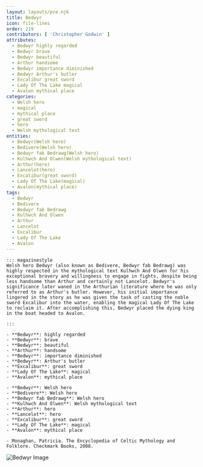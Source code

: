 ```yaml
---
layout: layouts/pce.njk
title: Bedwyr
icon: file-lines
order: 219
contributors: [ 'Christopher Godwin' ]
attributes:
  - Bedwyr highly regarded
  - Bedwyr brave
  - Bedwyr beautiful
  - Arthur handsome
  - Bedwyr importance diminished
  - Bedwyr Arthur's butler
  - Excalibur great sword
  - Lady Of The Lake magical
  - Avalon mythical place
categories:
  - Welsh hero
  - magical
  - mythical place
  - great sword
  - hero
  - Welsh mythological text
entities:
  - Bedwyr(Welsh hero)
  - Bedivere(Welsh hero)
  - Bedwyr fab Bedrawg(Welsh hero)
  - Kulhwch And Olwen(Welsh mythological text)
  - Arthur(hero)
  - Lancelot(hero)
  - Excalibur(great sword)
  - Lady Of The Lake(magical)
  - Avalon(mythical place)
tags:
  - Bedwyr
  - Bedivere
  - Bedwyr fab Bedrawg
  - Kulhwch And Olwen
  - Arthur
  - Lancelot
  - Excalibur
  - Lady Of The Lake
  - Avalon
---
```

``` tab [group1:Info]
::: magazinestyle
Welsh hero Bedwyr (also known as Bedivere, Bedwyr fab Bedrawg) was highly respected in the mythological text Kulhwch And Olwen for his exceptional bravery and willingness to engage in fights, despite being less handsome than Arthur and certainly not Lancelot. Bedwyr's significance later waned in the Arthurian literature where he was only referred to as Arthur's butler. However, his initial importance lingered in the story as he was given the task of casting the noble sword Excalibur into the water, enabling the magical Lady Of The Lake to reclaim it. After accomplishing this, Bedwyr placed the dying king in the boat headed to Avalon.

:::
```
``` tab [group1:Attributes]
- **Bedwyr**: highly regarded
- **Bedwyr**: brave
- **Bedwyr**: beautiful
- **Arthur**: handsome
- **Bedwyr**: importance diminished
- **Bedwyr**: Arthur's butler
- **Excalibur**: great sword
- **Lady Of The Lake**: magical
- **Avalon**: mythical place
```
``` tab [group1:Entities]
- **Bedwyr**: Welsh hero
- **Bedivere**: Welsh hero
- **Bedwyr fab Bedrawg**: Welsh hero
- **Kulhwch And Olwen**: Welsh mythological text
- **Arthur**: hero
- **Lancelot**: hero
- **Excalibur**: great sword
- **Lady Of The Lake**: magical
- **Avalon**: mythical place
```
``` tab [group1:Sources]
- Monaghan, Patricia. The Encyclopedia of Celtic Mythology and Folklore. Checkmark Books, 2008.
```
![Bedwyr Image](['https://upload.wikimedia.org/wikipedia/commons/3/35/King_Arthur_Sir_Bedivere_throwing_Excalibur_into_the_lake_by_Walter_Crane.jpg'])
